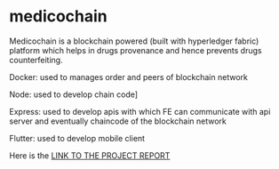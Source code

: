 # medicochain
Medicochain is a blockchain powered (built with hyperledger fabric) platform which helps in drugs provenance and hence prevents drugs counterfeiting.

Docker: used to manages order and peers of blockchain network

Node: used to develop chain code]

Express: used to develop apis with which FE can communicate with api server and eventually chaincode of the blockchain network

Flutter: used to develop mobile client


Here is the [LINK TO THE PROJECT REPORT](https://github.com/bhuwanadhikari/medicochain/blob/518b6c5a023f24865db9e0caa158d6dba9a54d85/report.pdf)
